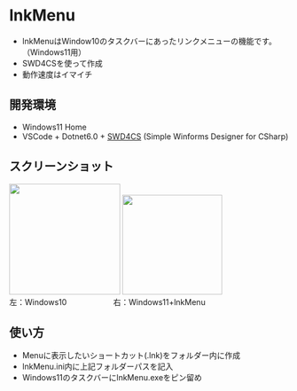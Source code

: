 # lnkMenu
 * lnkMenuはWindow10のタスクバーにあったリンクメニューの機能です。 （Windows11用） 
 * SWD4CSを使って作成 
 * 動作速度はイマイチ  
  
  ## 開発環境
 * Windows11 Home  
 * VSCode + Dotnet6.0 + [SWD4CS](https://github.com/hry2566/SWD4CS) (Simple Winforms Designer for CSharp)  
  
  ## スクリーンショット 
<img src="https://user-images.githubusercontent.com/86605611/161374853-ed0c49da-d917-4fe7-ba68-022b5c34832a.png" width="200"> <img src="https://user-images.githubusercontent.com/86605611/161375576-4ed38861-8398-4f5b-bbb3-c86dc786dc5f.png" width="180">  
左：Windows10　　　　　　右：Windows11+lnkMenu  
  
## 使い方  
* Menuに表示したいショートカット(.lnk)をフォルダー内に作成  
* lnkMenu.ini内に上記フォルダーパスを記入  
* Windows11のタスクバーにlnkMenu.exeをピン留め  
  
